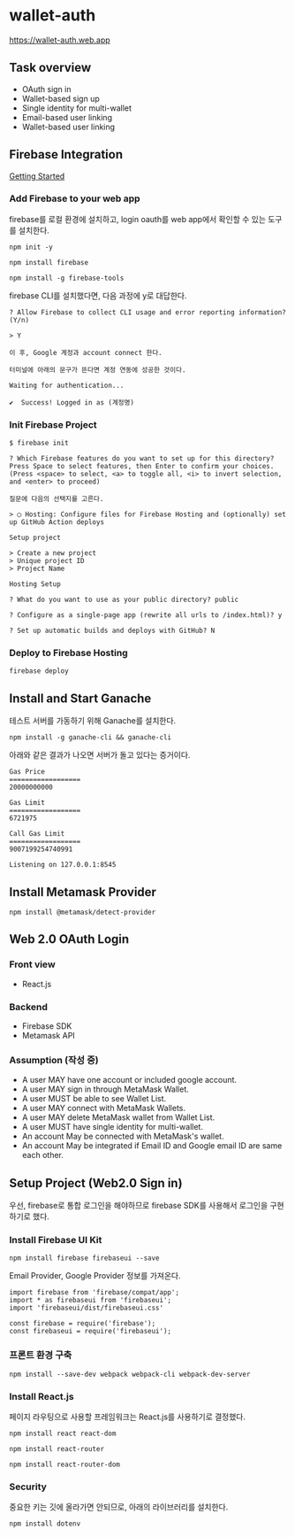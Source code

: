 # wallet-auth

https://wallet-auth.web.app

  ## Task overview
  - OAuth sign in
  - Wallet-based sign up
  - Single identity for multi-wallet
  - Email-based user linking
  - Wallet-based user linking

  ## Firebase Integration
  
  [Getting Started](https://firebase.google.com/docs/web/setup)

  ### Add Firebase to your web app  
  firebase를 로컬 환경에 설치하고, login oauth를 web app에서 확인할 수 있는 도구를 설치한다.
  
  ```
  npm init -y

  npm install firebase

  npm install -g firebase-tools
  ```

  firebase CLI를 설치했다면, 다음 과정에 y로 대답한다.
  
  ```
  ? Allow Firebase to collect CLI usage and error reporting information? (Y/n) 

  > Y
  
  이 후, Google 계정과 account connect 한다.

  터미널에 아래의 문구가 뜬다면 계정 연동에 성공한 것이다.

  Waiting for authentication...

  ✔  Success! Logged in as (계정명) 
  ```

  ### Init Firebase Project

  ```
  $ firebase init

  ? Which Firebase features do you want to set up for this directory? Press Space to select features, then Enter to confirm your choices. (Press <space> to select, <a> to toggle all, <i> to invert selection, and <enter> to proceed)

  질문에 다음의 선택지를 고른다.
  
  > ◯ Hosting: Configure files for Firebase Hosting and (optionally) set up GitHub Action deploys 

  Setup project

  > Create a new project
  > Unique project ID
  > Project Name

  Hosting Setup
  
  ? What do you want to use as your public directory? public

  ? Configure as a single-page app (rewrite all urls to /index.html)? y

  ? Set up automatic builds and deploys with GitHub? N
  ```
  ### Deploy to Firebase Hosting

  ```
  firebase deploy
  ```
  ## Install and Start Ganache
  
  테스트 서버를 가동하기 위해 Ganache를 설치한다.
  
  ```
  npm install -g ganache-cli && ganache-cli
  ```
  아래와 같은 결과가 나오면 서버가 돌고 있다는 증거이다.

  ```
  Gas Price
  ==================
  20000000000

  Gas Limit
  ==================
  6721975

  Call Gas Limit
  ==================
  9007199254740991

  Listening on 127.0.0.1:8545
  ```

  ## Install Metamask Provider

  ```
  npm install @metamask/detect-provider
  ```
  ## Web 2.0 OAuth Login
  ### Front view
  - React.js
  
  ### Backend
  - Firebase SDK
  - Metamask API

  ### Assumption (작성 중)
  - A user MAY have one account or included google account.
  - A user MAY sign in through MetaMask Wallet.
  - A user MUST be able to see Wallet List.
  - A user MAY connect with MetaMask Wallets.
  - A user MAY delete MetaMask wallet from Wallet List.
  - A user MUST have single identity for multi-wallet.
  - An account May be connected with MetaMask's wallet. 
  - An account May be integrated if Email ID and Google email ID are same each other.


## Setup Project (Web2.0 Sign in)

우선, firebase로 통합 로그인을 해야하므로 firebase SDK를 사용해서 로그인을 구현하기로 했다.

### Install Firebase UI Kit

```
npm install firebase firebaseui --save
```

Email Provider, Google Provider 정보를 가져온다.

```
import firebase from 'firebase/compat/app';
import * as firebaseui from 'firebaseui';
import 'firebaseui/dist/firebaseui.css'

const firebase = require('firebase');
const firebaseui = require('firebaseui');
```

### 프론트 환경 구축

```
npm install --save-dev webpack webpack-cli webpack-dev-server
```

### Install React.js

페이지 라우팅으로 사용할 프레임워크는 React.js를 사용하기로 결정했다.  

```
npm install react react-dom

npm install react-router

npm install react-router-dom
```
### Security

중요한 키는 깃에 올라가면 안되므로, 아래의 라이브러리를 설치한다.

```
npm install dotenv
```



